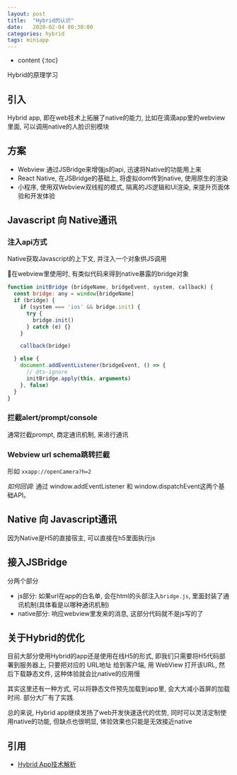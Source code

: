 ```yaml
---
layout: post
title:  "Hybrid的认识"
date:   2020-02-04 00:30:00
categories: hybrid
tags: miniapp
---
```

* content
{:toc}

Hybrid的原理学习



## 引入

Hybrid app, 即在web技术上拓展了native的能力, 比如在滴滴app里的webview里面, 可以调用native的人脸识别模块

## 方案

- Webview 通过JSBridge来增强js的api, 迅速将Native的功能用上来
- React Native, 在JSBridge的基础上, 将虚拟dom传到native, 使用原生的渲染
- 小程序, 使用双Webview双线程的模式, 隔离的JS逻辑和UI渲染, 来提升页面体验和开发体验

## Javascript 向 Native通讯

### 注入api方式
Native获取Javascript的上下文, 并注入一个对象供JS调用

在webview里使用时, 有类似代码来得到native暴露的bridge对象

```js
function initBridge (bridgeName, bridgeEvent, system, callback) {
  const bridge: any = window[bridgeName]
  if (bridge) {
    if (system === 'ios' && bridge.init) {
      try {
        bridge.init()
      } catch (e) {}
    }

    callback(bridge)

  } else {
    document.addEventListener(bridgeEvent, () => {
      // @ts-ignore
      initBridge.apply(this, arguments)
    }, false)
  }
}
```

### 拦截alert/prompt/console
通常拦截prompt, 商定通讯机制, 来进行通讯

### Webview url schema跳转拦截
形如  `xxapp://openCamera?h=2` 

*如何回调:* 通过 window.addEventListener 和 window.dispatchEvent这两个基础API。 

## Native 向 Javascript通讯
因为Native是H5的直接宿主, 可以直接在h5里面执行js

## 接入JSBridge
分两个部分

- js部分: 如果url在app的白名单, 会在html的头部注入`bridge.js`, 里面封装了通讯机制(具体看是以哪种通讯机制)
- native部分: 响应webview里发来的消息, 这部分代码就不是js写的了
  

## 关于Hybrid的优化
目前大部分使用Hybrid的app还是使用在线H5的形式, 即我们只需要将H5代码部署到服务器上, 只要把对应的 URL地址 给到客户端, 用 WebView 打开该URL, 然后下载静态文件, 这种体验就会比native的应用慢

其实这里还有一种方式, 可以将静态文件预先加载到app里, 会大大减小首屏的加载时间. 部分大厂有了实践.

总的来说, Hybrid app继续发扬了web开发快速迭代的优势, 同时可以灵活定制使用native的功能, 但缺点也很明显, 体验效果也只能是无效接近native

## 引用

- [Hybrid App技术解析](https://mp.weixin.qq.com/s/x-mmH0g3Y0AaFDqmIDzdhQ)
